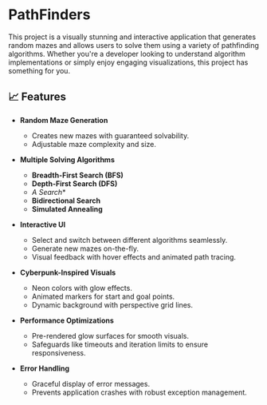 # PathFinders
 This project is a visually stunning and interactive application that generates random mazes and allows users to solve them using a variety of pathfinding algorithms. Whether you're a developer looking to understand algorithm implementations or simply enjoy engaging visualizations, this project has something for you.

## 📈 Features

- **Random Maze Generation**
  - Creates new mazes with guaranteed solvability.
  - Adjustable maze complexity and size.

- **Multiple Solving Algorithms**
  - **Breadth-First Search (BFS)**
  - **Depth-First Search (DFS)**
  - **A* Search**
  - **Bidirectional Search**
  - **Simulated Annealing**

- **Interactive UI**
  - Select and switch between different algorithms seamlessly.
  - Generate new mazes on-the-fly.
  - Visual feedback with hover effects and animated path tracing.

- **Cyberpunk-Inspired Visuals**
  - Neon colors with glow effects.
  - Animated markers for start and goal points.
  - Dynamic background with perspective grid lines.

- **Performance Optimizations**
  - Pre-rendered glow surfaces for smooth visuals.
  - Safeguards like timeouts and iteration limits to ensure responsiveness.

- **Error Handling**
  - Graceful display of error messages.
  - Prevents application crashes with robust exception management.